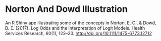 # Norton And Dowd Illustration
An R Shiny app illustrating some of the concepts in Norton, E. C., & Dowd, B. E. (2017). Log Odds and the Interpretation of Logit Models. Health Services Research, 80(1), 123–20. http://doi.org/10.1111/1475-6773.12712

